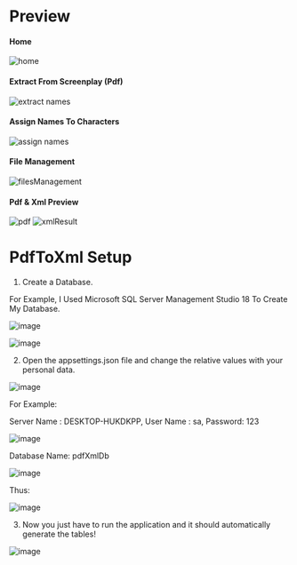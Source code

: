 # Preview

#### Home
![home](https://github.com/saads2018/PdfXml/assets/71264405/119ccf99-7a84-43d3-91c9-0b4a1d1783a1)
#### Extract From Screenplay (Pdf)
![extract names](https://github.com/saads2018/PdfXml/assets/71264405/bdc5cdd7-3de6-4caf-badb-a96fac74921f)
#### Assign Names To Characters
![assign names](https://github.com/saads2018/PdfXml/assets/71264405/0a6302f8-05f8-4541-88f7-ceae5d01e734)
#### File Management
![filesManagement](https://github.com/saads2018/PdfXml/assets/71264405/e39fcca9-9f16-440a-8c62-22321751f3f0)
#### Pdf & Xml Preview
![pdf](https://github.com/saads2018/PdfXml/assets/71264405/a4d633ad-d97e-42ff-9287-24a17207acf0)
![xmlResult](https://github.com/saads2018/PdfXml/assets/71264405/c2bcce2b-9e0a-4602-b706-343be7196342)

# PdfToXml Setup

1. Create a Database.

  For Example, I Used Microsoft SQL Server Management Studio 18 To Create My Database.
  
  ![image](https://user-images.githubusercontent.com/71264405/227919914-5af5b290-ebef-4c32-b17d-907b2ed061ce.png)

  ![image](https://user-images.githubusercontent.com/71264405/227920120-1cd794b4-6c88-4e71-849d-f997cd89b61b.png)

 2. Open the appsettings.json file and change the relative values with your personal data.

![image](https://user-images.githubusercontent.com/71264405/227918901-10a6ff5d-4c49-4fae-8f1c-f29621360226.png)

  For Example:
  
  Server Name : DESKTOP-HUKDKPP, User Name : sa, Password: 123
  
  ![image](https://user-images.githubusercontent.com/71264405/227920922-4e2ed220-c628-4e4e-92ff-3a055472221c.png)

  Database Name: pdfXmlDb
  
  ![image](https://user-images.githubusercontent.com/71264405/227920383-c65700cb-0249-43e4-810c-1eedfb8db1bc.png)

  Thus: 
  
  ![image](https://user-images.githubusercontent.com/71264405/227922296-a4841336-6b6a-42a7-8b24-4e6fba9c6572.png)

  3. Now you just have to run the application and it should automatically generate the tables!

  ![image](https://user-images.githubusercontent.com/71264405/227922785-71854dca-f00b-43e7-87d4-3c64c7f52ce0.png)
